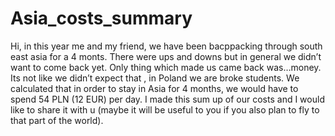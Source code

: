 # Asia_costs_summary
Hi, in this year me and my friend, we have been bacppacking through south east asia for a 4 monts. There were ups and downs but in general we didn’t want to come back yet. Only thing which made us came back was…money. 
Its not like we didn’t expect that , in Poland we are broke students. We calculated that in order to stay in Asia for 4 months, we would have to spend 54 PLN (12 EUR) per day.
I made this sum up of our costs and I would like to share it with u (maybe it will be useful to you if you also plan to fly to that part of the world).
